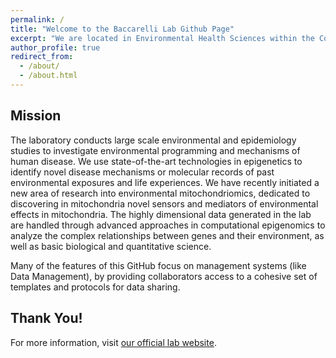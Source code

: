 ```yaml
---
permalink: /
title: "Welcome to the Baccarelli Lab Github Page"
excerpt: "We are located in Environmental Health Sciences within the Columbia University Mailman School of Public Health"
author_profile: true
redirect_from: 
  - /about/
  - /about.html
---
```




## Mission
The laboratory conducts large scale environmental and epidemiology studies to investigate environmental programming and mechanisms of human disease. We use state-of-the-art technologies in epigenetics to identify novel disease mechanisms or molecular records of past environmental exposures and life experiences. We have recently initiated a new area of research into environmental mitochondriomics, dedicated to discovering in mitochondria novel sensors and mediators of environmental effects in mitochondria. The highly dimensional data generated in the lab are handled through advanced approaches in computational epigenomics to analyze the complex relationships between genes and their environment, as well as basic biological and quantitative science.

Many of the features of this GitHub focus on management systems (like Data Management), by providing collaborators access to a cohesive set of templates and protocols for data sharing. 


Thank You!
------
For more information, visit [our official lab website](https://www.mailman.columbia.edu/research/laboratory-environmental-precision-biosciences). 
